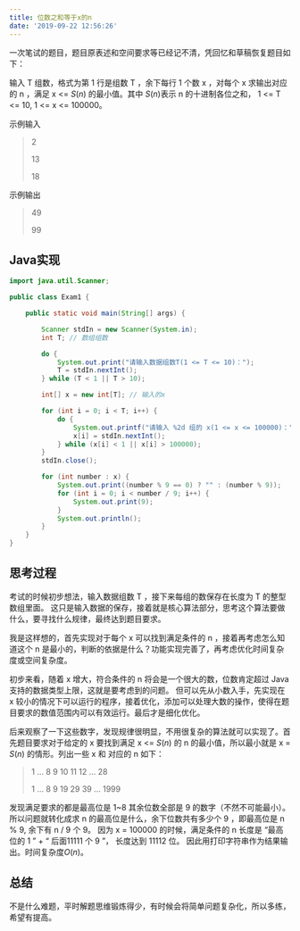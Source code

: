```yaml
---
title: 位数之和等于x的n
date: '2019-09-22 12:56:26'
---
```


一次笔试的题目，题目原表述和空间要求等已经记不清，凭回忆和草稿恢复题目如下：

输入 T 组数，格式为第 1 行是组数 T ，余下每行 1 个数 x ，对每个 x 求输出对应的 n ，满足 x <= $S(n)$  的最小值。其中 $S(n)$表示 n 的十进制各位之和， 1 <= T <= 10, 1 <= x <= 100000。

示例输入

> 2
>
> 13
>
> 18

示例输出

> 49
>
> 99

## Java实现

```java
import java.util.Scanner;

public class Exam1 {

    public static void main(String[] args) {

        Scanner stdIn = new Scanner(System.in);
        int T; // 数组组数

        do {
            System.out.print("请输入数据组数T(1 <= T <= 10)：");
            T = stdIn.nextInt();
        } while (T < 1 || T > 10);

        int[] x = new int[T]; // 输入的x

        for (int i = 0; i < T; i++) {
            do {
                System.out.printf("请输入 %2d 组的 x(1 <= x <= 100000)：",(i+1));
                x[i] = stdIn.nextInt();
            } while (x[i] < 1 || x[i] > 100000);
        }
        stdIn.close();

        for (int number : x) {
            System.out.print((number % 9 == 0) ? "" : (number % 9));
            for (int i = 0; i < number / 9; i++) {
                System.out.print(9);
            }
            System.out.println();
        }
    }
}
```

## 思考过程

考试的时候初步想法，输入数据组数 T ，接下来每组的数保存在长度为 T 的整型数组里面。 这只是输入数据的保存，接着就是核心算法部分，思考这个算法要做什么，要寻找什么规律，最终达到题目要求。

我是这样想的，首先实现对于每个 x 可以找到满足条件的 n ，接着再考虑怎么知道这个 n 是最小的，判断的依据是什么？功能实现完善了，再考虑优化时间复杂度或空间复杂度。

初步来看，随着 x 增大，符合条件的 n 将会是一个很大的数，位数肯定超过 Java 支持的数据类型上限，这就是要考虑到的问题。 但可以先从小数入手，先实现在 x 较小的情况下可以运行的程序，接着优化，添加可以处理大数的操作，使得在题目要求的数值范围内可以有效运行。最后才是细化优化。

后来观察了一下这些数字，发现规律很明显，不用很复杂的算法就可以实现了。首先题目要求对于给定的 x 要找到满足 x <= $S(n)$ 的 n 的最小值，所以最小就是 x = $S(n)$ 的情形。列出一些 x 和 对应的 n 如下：

> 1	...	8	9	10	11	12	...	28	
>
> 1	...	8	9	19	29	39	...	1999

发现满足要求的都是最高位是 1~8 其余位数全部是 9 的数字（不然不可能最小）。所以问题就转化成求 n 的最高位是什么，余下位数共有多少个 9 ，即最高位是 n % 9, 余下有 n / 9 个 9。 因为 x = 100000 的时候，满足条件的 n 长度是 “最高位的 1 ” + “ 后面11111 个 9 ”， 长度达到 11112 位。 因此用打印字符串作为结果输出。时间复杂度$O(n)$。

## 总结

不是什么难题，平时解题思维锻炼得少，有时候会将简单问题复杂化，所以多练，希望有提高。

